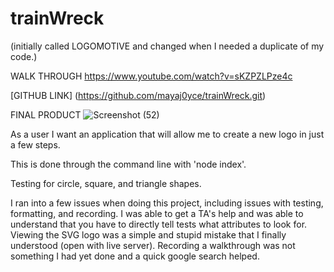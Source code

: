 # trainWreck
(initially called LOGOMOTIVE and changed when I needed a duplicate of my code.)

WALK THROUGH 
https://www.youtube.com/watch?v=sKZPZLPze4c 


[GITHUB LINK]
(https://github.com/mayaj0yce/trainWreck.git)

FINAL PRODUCT
![Screenshot (52)](https://github.com/mayaj0yce/trainWreck/assets/129634010/8b9fa984-5330-4501-8ed8-7f747793d468)



As a user I want an application that will allow me to create a new logo in just a few steps.

This is done through the command line with 'node index'.

Testing for circle, square, and triangle shapes. 


I ran into a few issues when doing this project, including issues with testing, formatting, and recording.
I was able to get a TA's help and was able to understand that you have to directly tell tests what attributes to look for.
Viewing the SVG logo was a simple and stupid mistake that I finally understood (open with live server).
Recording a walkthrough was not something I had yet done and a quick google search helped.



